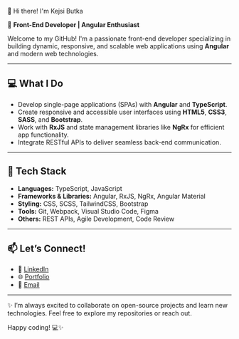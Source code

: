 👋 Hi there! I'm Kejsi Butka

🚀 **Front-End Developer | Angular Enthusiast**  

Welcome to my GitHub! I'm a passionate front-end developer specializing in building dynamic, responsive, and scalable web applications using **Angular** and modern web technologies.  

---

## 💻 **What I Do**  
- Develop single-page applications (SPAs) with **Angular** and **TypeScript**.  
- Create responsive and accessible user interfaces using **HTML5**, **CSS3**, **SASS**, and **Bootstrap**.  
- Work with **RxJS** and state management libraries like **NgRx** for efficient app functionality.  
- Integrate RESTful APIs to deliver seamless back-end communication.  

---

## 🌟 **Tech Stack**  
- **Languages:** TypeScript, JavaScript  
- **Frameworks & Libraries:** Angular, RxJS, NgRx, Angular Material
- **Styling:** CSS, SCSS, TailwindCSS, Bootstrap  
- **Tools:** Git, Webpack, Visual Studio Code, Figma  
- **Others:** REST APIs, Agile Development, Code Review  

---

## 📫 **Let’s Connect!**  
- 💼 [LinkedIn](#)  
- 🌐 [Portfolio](#)  
- 📧 [Email](mailto:your-email@example.com)  

---

✨ I’m always excited to collaborate on open-source projects and learn new technologies. Feel free to explore my repositories or reach out. 

Happy coding! 💻✨ 


